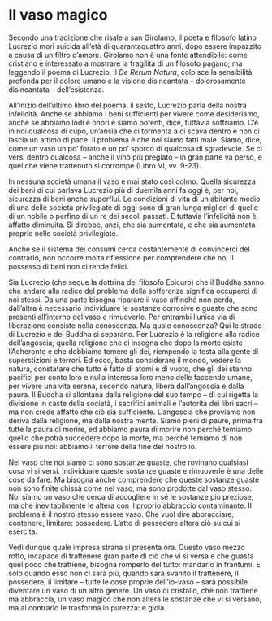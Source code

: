 # Il vaso magico
Secondo una tradizione che risale a san Girolamo, il poeta e filosofo latino Lucrezio morì suicida all’età di quarantaquattro anni, dopo essere impazzito a causa di un filtro d’amore. Girolamo non è una fonte attendibile: come cristiano è interessato a mostrare la fragilità di un filosofo pagano; ma leggendo il poema di Lucrezio, il _De Rerum Natura_, colpisce la sensibilità profonda per il dolore umano e la visione disincantata – dolorosamente disincantata – dell’esistenza.

All’inizio dell’ultimo libro del poema, il sesto, Lucrezio parla della nostra infelicità. Anche se abbiamo i beni sufficienti per vivere come desideriamo, anche se abbiamo lodi e onori e siamo potenti, dice, tuttavia soffriamo. C’è in noi qualcosa di cupo, un’ansia che ci tormenta a ci scava dentro e non ci lascia un attimo di pace. Il problema è che noi siamo fatti male. Siamo, dice, come un vaso un po’ forato e un po’ sporco di qualcosa di sgradevole. Se ci versi dentro qualcosa – anche il vino più pregiato – in gran parte va perso, e quel che viene trattenuto si corrompe (Libro VI, vv. 9-23).

In nessuna società umana il vaso è mai stato così colmo. Quella sicurezza dei beni di cui parlava Lucrezio più di duemila anni fa oggi è, per noi, sicurezza di beni anche superflui. Le condizioni di vita di un abitante medio di una delle società privilegiate di oggi sono di gran lunga migliori di quelle di un nobile o perfino di un re dei secoli passati. E tuttavia l’infelicità non è affatto diminuita. Si direbbe, anzi, che sia aumentata, e che sia aumentata proprio nelle società privilegiate.

Anche se il sistema dei consumi cerca costantemente di convincerci del contrario, non occorre molta riflessione per comprendere che no, il possesso di beni non ci rende felici.

Sia Lucrezio (che segue la dottrina del filosofo Epicuro) che il Buddha sanno che andare alla radice del problema della sofferenza significa occuparci di noi stessi. Da una parte bisogna riparare il vaso affinché non perda, dall’altra è necessario individuare le sostanze corrosive e guaste che sono presenti all’interno del vaso e rimuoverle. Per entrambi l’unica via di liberazione consiste nella conoscenza. Ma quale conoscenza? Qui le strade di Lucrezio e del Buddha si separano. Per Lucrezio è la religione alla radice dell’angoscia; quella religione che ci insegna che dopo la morte esiste l’Acheronte e che dobbiamo temere gli dei, riempendo la testa alla gente di superstizioni e terrori. Ed ecco, basta considerare il mondo, vedere la natura, constatare che tutto è fatto di atomi e di vuoto, che gli dei stanno pacifici per conto loro e nulla interessa loro meno delle faccende umane, per vivere una vita serena, secondo natura, libera dall’angoscia e dalla paura. Il Buddha si allontana dalla religione del suo tempo – di cui rigetta la divisione in caste della società, i sacrifici animali e l’autorità dei libri sacri – ma non crede affatto che ciò sia sufficiente. L’angoscia che proviamo non deriva dalla religione, ma dalla nostra mente. Siamo pieni di paure, prima fra tutte la paura di morire, ed abbiamo paura di morire non perché temiamo quello che potrà succedere dopo la morte, ma perché temiamo di non essere più noi: abbiamo il terrore della fine del nostro io.

Nel vaso che noi siamo ci sono sostanze guaste, che rovinano qualsiasi cosa vi si versi. Individuare queste sostanze guaste e rimuoverle è una delle cose da fare. Ma bisogna anche comprendere che queste sostanze guaste non sono finite chissà come nel vaso, ma sono prodotte dal vaso stesso. Noi siamo un vaso che cerca di accogliere in sé le sostanze più preziose, ma che inevitabilmente le altera con il proprio abbraccio contaminante. Il problema è il nostro stesso essere vaso. Che vuol dire abbracciare, contenere, limitare: possedere. L’atto di possedere altera ciò su cui si esercita.

Vedi dunque quale impresa strana si presenta ora. Questo vaso mezzo rotto, incapace di trattenere gran parte di ciò che vi si versa e che guasta quel poco che trattiene, bisogna romperlo del tutto: mandarlo in frantumi. E solo quando esso non ci sarà più, quando sarà svanito il trattenere, il possedere, il limitare – tutte le cose proprie dell’io-vaso – sarà possibile diventare un vaso di un altro genere. Un vaso di cristallo, che non trattiene ma abbraccia, un vaso magico che non altera le sostanze che vi si versano, ma al contrario le trasforma in purezza: e gioia.

 
